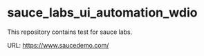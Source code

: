 # sauce_labs_ui_automation_wdio
This repository contains test for sauce labs.

URL: https://www.saucedemo.com/
